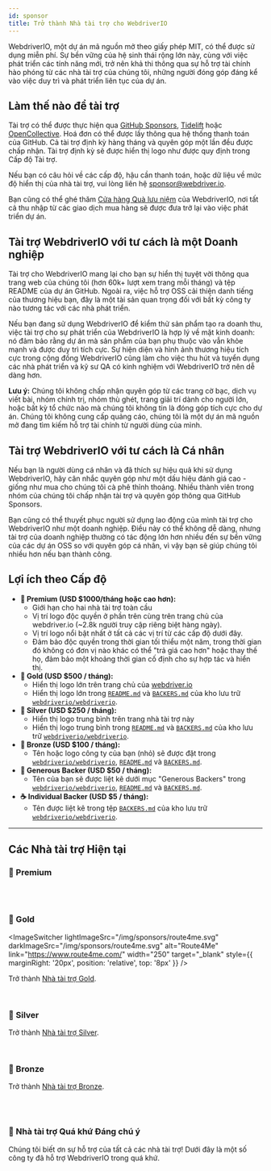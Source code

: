 ```yaml
---
id: sponsor
title: Trở thành Nhà tài trợ cho WebdriverIO
---
```


WebdriverIO, một dự án mã nguồn mở theo giấy phép MIT, có thể được sử dụng miễn phí. Sự bền vững của hệ sinh thái rộng lớn này, cùng với việc phát triển các tính năng mới, trở nên khả thi thông qua sự hỗ trợ tài chính hào phóng từ các nhà tài trợ của chúng tôi, những người đóng góp đáng kể vào việc duy trì và phát triển liên tục của dự án.

## Làm thế nào để tài trợ​
Tài trợ có thể được thực hiện qua [GitHub Sponsors](https://github.com/sponsors/webdriverio), [Tidelift](enterprise) hoặc [OpenCollective](https://opencollective.com/webdriverio). Hoá đơn có thể được lấy thông qua hệ thống thanh toán của GitHub. Cả tài trợ định kỳ hàng tháng và quyên góp một lần đều được chấp nhận. Tài trợ định kỳ sẽ được hiển thị logo như được quy định trong Cấp độ Tài trợ.

Nếu bạn có câu hỏi về các cấp độ, hậu cần thanh toán, hoặc dữ liệu về mức độ hiển thị của nhà tài trợ, vui lòng liên hệ [sponsor@webdriver.io](mailto:sponsor@webdriver.io).

Bạn cũng có thể ghé thăm [Cửa hàng Quà lưu niệm](https://shop.webdriver.io/) của WebdriverIO, nơi tất cả thu nhập từ các giao dịch mua hàng sẽ được đưa trở lại vào việc phát triển dự án.

## Tài trợ WebdriverIO với tư cách là một Doanh nghiệp​
Tài trợ cho WebdriverIO mang lại cho bạn sự hiển thị tuyệt vời thông qua trang web của chúng tôi (hơn 60k+ lượt xem trang mỗi tháng) và tệp README của dự án GitHub. Ngoài ra, việc hỗ trợ OSS cải thiện danh tiếng của thương hiệu bạn, đây là một tài sản quan trọng đối với bất kỳ công ty nào tương tác với các nhà phát triển.

Nếu bạn đang sử dụng WebdriverIO để kiểm thử sản phẩm tạo ra doanh thu, việc tài trợ cho sự phát triển của WebdriverIO là hợp lý về mặt kinh doanh: nó đảm bảo rằng dự án mà sản phẩm của bạn phụ thuộc vào vẫn khỏe mạnh và được duy trì tích cực. Sự hiện diện và hình ảnh thương hiệu tích cực trong cộng đồng WebdriverIO cũng làm cho việc thu hút và tuyển dụng các nhà phát triển và kỹ sư QA có kinh nghiệm với WebdriverIO trở nên dễ dàng hơn.

__Lưu ý:__ Chúng tôi không chấp nhận quyên góp từ các trang cờ bạc, dịch vụ viết bài, nhóm chính trị, nhóm thù ghét, trang giải trí dành cho người lớn, hoặc bất kỳ tổ chức nào mà chúng tôi không tin là đóng góp tích cực cho dự án. Chúng tôi không cung cấp quảng cáo, chúng tôi là một dự án mã nguồn mở đang tìm kiếm hỗ trợ tài chính từ người dùng của mình.

## Tài trợ WebdriverIO với tư cách là Cá nhân​
Nếu bạn là người dùng cá nhân và đã thích sự hiệu quả khi sử dụng WebdriverIO, hãy cân nhắc quyên góp như một dấu hiệu đánh giá cao - giống như mua cho chúng tôi cà phê thỉnh thoảng. Nhiều thành viên trong nhóm của chúng tôi chấp nhận tài trợ và quyên góp thông qua GitHub Sponsors.

Bạn cũng có thể thuyết phục người sử dụng lao động của mình tài trợ cho WebdriverIO như một doanh nghiệp. Điều này có thể không dễ dàng, nhưng tài trợ của doanh nghiệp thường có tác động lớn hơn nhiều đến sự bền vững của các dự án OSS so với quyên góp cá nhân, vì vậy bạn sẽ giúp chúng tôi nhiều hơn nếu bạn thành công.

## Lợi ích theo Cấp độ​

- __💎 Premium (USD $1000/tháng hoặc cao hơn):__
  - Giới hạn cho hai nhà tài trợ toàn cầu
  - Vị trí logo độc quyền ở phần trên cùng trên trang chủ của webdriver.io (~2.8k người truy cập riêng biệt hàng ngày).
  - Vị trí logo nổi bật nhất ở tất cả các vị trí từ các cấp độ dưới đây.
  - Đảm bảo độc quyền trong thời gian tối thiểu một năm, trong thời gian đó không có đơn vị nào khác có thể "trả giá cao hơn" hoặc thay thế họ, đảm bảo một khoảng thời gian cố định cho sự hợp tác và hiển thị.
- __🥇 Gold (USD $500 / tháng):__
  - Hiển thị logo lớn trên trang chủ của [webdriver.io](https://webdriver.io/)
  - Hiển thị logo lớn trong [`README.md`](https://github.com/webdriverio/webdriverio/blob/main/README.md) và [`BACKERS.md`](https://github.com/webdriverio/webdriverio/blob/main/BACKERS.md) của kho lưu trữ [`webdriverio/webdriverio`](https://github.com/webdriverio/webdriverio).
- __🥈 Silver (USD $250 / tháng):__
  - Hiển thị logo trung bình trên trang nhà tài trợ này
  - Hiển thị logo trung bình trong [`README.md`](https://github.com/webdriverio/webdriverio/blob/main/README.md) và [`BACKERS.md`](https://github.com/webdriverio/webdriverio/blob/main/BACKERS.md) của kho lưu trữ [`webdriverio/webdriverio`](https://github.com/webdriverio/webdriverio).
- __🥉 Bronze (USD $100 / tháng):__
  - Tên hoặc logo công ty của bạn (nhỏ) sẽ được đặt trong [`webdriverio/webdriverio`](https://github.com/webdriverio/webdriverio), [`README.md`](https://github.com/webdriverio/webdriverio/blob/main/README.md) và [`BACKERS.md`](https://github.com/webdriverio/webdriverio/blob/main/BACKERS.md).
- __🍺 Generous Backer (USD $50 / tháng):__
  - Tên của bạn sẽ được liệt kê dưới mục "Generous Backers" trong [`webdriverio/webdriverio`](https://github.com/webdriverio/webdriverio), [`README.md`](https://github.com/webdriverio/webdriverio/blob/main/README.md) và [`BACKERS.md`](https://github.com/webdriverio/webdriverio/blob/main/BACKERS.md).
- __☕️ Individual Backer (USD $5 / tháng):__
  - Tên được liệt kê trong tệp [`BACKERS.md`](https://github.com/webdriverio/webdriverio/blob/main/BACKERS.md) của kho lưu trữ [`webdriverio/webdriverio`](https://github.com/webdriverio/webdriverio).

---

## Các Nhà tài trợ Hiện tại

### 💎 Premium

<ImageSwitcher
    lightImageSrc="/img/sponsors/browserstack_black.svg"
    darkImageSrc="/img/sponsors/browserstack_white.svg"
    alt="BrowserStack"
    target="_blank"
    link="https://www.browserstack.com/automation-webdriverio"
/>

<br />
<br />

### 🥇 Gold

<ImageSwitcher
    lightImageSrc="/img/sponsors/route4me.svg"
    darkImageSrc="/img/sponsors/route4me.svg"
    alt="Route4Me"
    link="https://www.route4me.com/"
    width="250"
    target="_blank"
    style={{ marginRight: '20px', position: 'relative', top: '8px' }}
/>

<ImageSwitcher
    lightImageSrc="/img/sponsors/lambdatest_black.svg"
    darkImageSrc="/img/sponsors/lambdatest_white.svg"
    alt="Lambdatest"
    target="_blank"
    link="https://www.lambdatest.com/"
    width="250"
/>

Trở thành [Nhà tài trợ Gold](https://opencollective.com/webdriverio/contribute/gold-sponsor-26921/checkout?interval=month&amount=500&contributeAs=me).

<br />

### 🥈 Silver

<ImageSwitcher
    lightImageSrc="/img/sponsors/testingbot.svg"
    darkImageSrc="/img/sponsors/testingbot.svg"
    alt="TestingBot"
    link="https://testingbot.com/"
    width="150"
    target="_blank"
/>

Trở thành [Nhà tài trợ Silver](https://opencollective.com/webdriverio/contribute/silver-sponsor-69223/checkout?interval=month&amount=250&contributeAs=me).

<br />

### 🥉 Bronze

<ImageSwitcher
    lightImageSrc="/img/sponsors/eslint_black.svg"
    darkImageSrc="/img/sponsors/eslint_white.svg"
    alt="Eslint"
    target="_blank"
    link="https://eslint.org/"
    width="150"
/>

<ImageSwitcher
    lightImageSrc="/img/sponsors/gridlastic.png"
    darkImageSrc="/img/sponsors/gridlastic.png"
    alt="Gridlastic"
    target="_blank"
    link="https://www.gridlastic.com/webdriverio.html"
    width="150"
/>

Trở thành [Nhà tài trợ Bronze](https://opencollective.com/webdriverio/contribute/bronze-sponsor-69224/checkout?interval=month&amount=100&contributeAs=me).

<br />
<br />

### 🙇 Nhà tài trợ Quá khứ Đáng chú ý

Chúng tôi biết ơn sự hỗ trợ của tất cả các nhà tài trợ! Dưới đây là một số công ty đã hỗ trợ WebdriverIO trong quá khứ.

<ImageSwitcher
    lightImageSrc="/img/sponsors/saucelabs_black.svg"
    darkImageSrc="/img/sponsors/saucelabs_white.svg"
    alt="Sauce Labs"
    link="https://saucelabs.com/"
    width="150"
    target="_blank"
/>